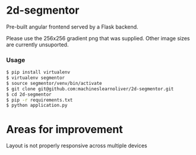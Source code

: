 # 2d-segmentor
Pre-built angular frontend served by a Flask backend.

Please use the 256x256 gradient png that was supplied.
Other image sizes are currently unsuported.

### Usage

```sh
$ pip install virtualenv
$ virtualenv segmentor
$ source segmentor/venv/bin/activate
$ git clone git@github.com:machineslearnoliver/2d-segmentor.git
$ cd 2d-segmentor
$ pip -r requirements.txt
$ python application.py
```

# Areas for improvement
Layout is not properly responsive across multiple devices
